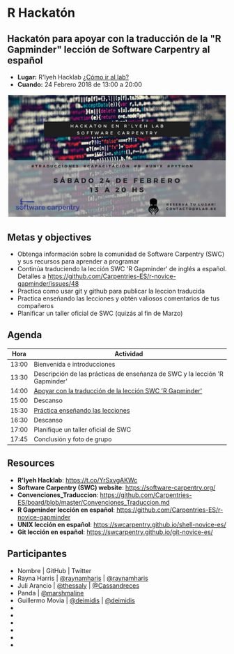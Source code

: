 # R Hackatón 
 
##  Hackatón para apoyar con la traducción de la "R Gapminder" lección de Software Carpentry al español

- **Lugar:** R'lyeh Hacklab [¿Cómo ir al lab?](https://wiki.rlab.be/doku.php?id=como-llegar)
- **Cuando:** 24 Febrero 2018 de 13:00 a 20:00

![](./img/hackaton.png)

## Metas y objectives
- Obtenga información sobre la comunidad de Software Carpentry (SWC) y sus recursos para aprender a programar
- Continúa traduciendo la lección SWC 'R Gapminder' de inglés a español. Detalles a https://github.com/Carpentries-ES/r-novice-gapminder/issues/48
- Practica como usar git y github para publicar la leccion traducida
- Practica enseñando las lecciones y obtén valiosos comentarios de tus compañeros
- Planificar un taller oficial de SWC (quizás al fin de Marzo)

## Agenda

| Hora | Actividad |
| ----- | --------- |
| 13:00 | Bienvenida e introducciones |
| 13:30 | Descripción de las prácticas de enseñanza de SWC y la lección 'R Gapminder' |
| 14:00 | [Apoyar con la traducción de la lección SWC 'R Gapminder'](https://github.com/Carpentries-ES/r-novice-gapminder/) |
| 15:00 | Descanso |
| 15:30 | [Práctica enseñando las lecciones](http://carpentries.github.io/instructor-training/11-practice-teaching/) |
| 16:30 | Descanso |
| 17:00 | Planifique un taller oficial de SWC |
| 17:45 | Conclusión y foto de grupo |

## Resources
- **R'lyeh Hacklab**: https://t.co/YrSxvgAKWc
- **Software Carpentry (SWC) website**: https://software-carpentry.org/
- **Convenciones_Traduccion**: https://github.com/Carpentries-ES/board/blob/master/Convenciones_Traduccion.md
- **R Gapminder lección en español**: https://github.com/Carpentries-ES/r-novice-gapminder
- **UNIX lección en español**: https://swcarpentry.github.io/shell-novice-es/
- **Git lección en español**: https://swcarpentry.github.io/git-novice-es/

## Participantes
- Nombre | GitHub | Twitter
- Rayna Harris | [@raynamharis](https://github.com/raynamharris) | [@raynamharis](https://twitter.com/raynamharris)
- Juli Arancio | [@thessaly](https://github.com/thessaly) | [@Cassandreces](https://twitter.com/Cassandreces)
- Panda | [@marshmaline](https://github.com/marshmaline)
- Guillermo Movia | [@deimidis](https://github.com/deimidis) | [@deimidis](https://twitter.com/deimidis)
-
-
-
-
-
-
